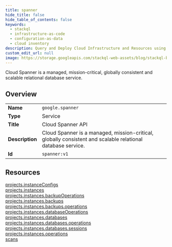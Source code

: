 ```yaml
---
title: spanner
hide_title: false
hide_table_of_contents: false
keywords:
  - stackql
  - infrastructure-as-code
  - configuration-as-data
  - cloud inventory
description: Query and Deploy Cloud Infrastructure and Resources using SQL
custom_edit_url: null
image: https://storage.googleapis.com/stackql-web-assets/blog/stackql-blog-post-featured-image.png
---
```

Cloud Spanner is a managed, mission-critical, globally consistent and scalable relational database service.  
    

## Overview
<table><tbody>
<tr><td><b>Name</b></td><td><code>google.spanner</code></td></tr>
<tr><td><b>Type</b></td><td>Service</td></tr>
<tr><td><b>Title</b></td><td>Cloud Spanner API</td></tr>
<tr><td><b>Description</b></td><td>Cloud Spanner is a managed, mission-critical, globally consistent and scalable relational database service.</td></tr>
<tr><td><b>Id</b></td><td><code>spanner:v1</code></td></tr>
</tbody></table>

## Resources
<div class="row">
<div class="providerDocColumn">
<a href="/providers/google/spanner/projects.instanceConfigs/">projects.instanceConfigs</a><br />
<a href="/providers/google/spanner/projects.instances/">projects.instances</a><br />
<a href="/providers/google/spanner/projects.instances.backupOperations/">projects.instances.backupOperations</a><br />
<a href="/providers/google/spanner/projects.instances.backups/">projects.instances.backups</a><br />
<a href="/providers/google/spanner/projects.instances.backups.operations/">projects.instances.backups.operations</a><br />
<a href="/providers/google/spanner/projects.instances.databaseOperations/">projects.instances.databaseOperations</a><br />
</div>
<div class="providerDocColumn">
<a href="/providers/google/spanner/projects.instances.databases/">projects.instances.databases</a><br />
<a href="/providers/google/spanner/projects.instances.databases.operations/">projects.instances.databases.operations</a><br />
<a href="/providers/google/spanner/projects.instances.databases.sessions/">projects.instances.databases.sessions</a><br />
<a href="/providers/google/spanner/projects.instances.operations/">projects.instances.operations</a><br />
<a href="/providers/google/spanner/scans/">scans</a><br />
</div>
</div>

